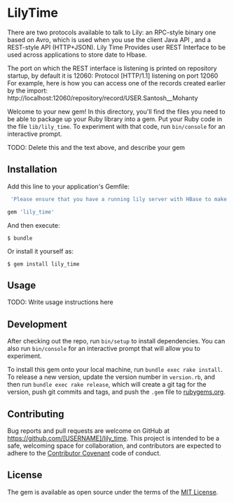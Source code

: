# LilyTime

There are two protocols available to talk to Lily: an RPC-style binary one based on Avro, which is used when you use the client Java API , and a REST-style API (HTTP+JSON).
Lily Time Provides user REST Interface to be used across applications to store date to Hbase.

The port on which the REST interface is listening is printed on repository startup, by default it is
12060:
Protocol [HTTP/1.1] listening on port 12060
For example, here is how you can access one of the records created earlier by the import:
http://localhost:12060/repository/record/USER.Santosh__Mohanty

Welcome to your new gem! In this directory, you'll find the files you need to be able to package up your Ruby library into a gem. Put your Ruby code in the file `lib/lily_time`. To experiment with that code, run `bin/console` for an interactive prompt.

TODO: Delete this and the text above, and describe your gem

## Installation

Add this line to your application's Gemfile:

```ruby
 'Please ensure that you have a running lily server with HBase to make this Gem Work !'
```


```ruby
gem 'lily_time'
```

And then execute:

    $ bundle

Or install it yourself as:

    $ gem install lily_time

## Usage

TODO: Write usage instructions here

## Development

After checking out the repo, run `bin/setup` to install dependencies. You can also run `bin/console` for an interactive prompt that will allow you to experiment.

To install this gem onto your local machine, run `bundle exec rake install`. To release a new version, update the version number in `version.rb`, and then run `bundle exec rake release`, which will create a git tag for the version, push git commits and tags, and push the `.gem` file to [rubygems.org](https://rubygems.org).

## Contributing

Bug reports and pull requests are welcome on GitHub at https://github.com/[USERNAME]/lily_time. This project is intended to be a safe, welcoming space for collaboration, and contributors are expected to adhere to the [Contributor Covenant](contributor-covenant.org) code of conduct.


## License

The gem is available as open source under the terms of the [MIT License](http://opensource.org/licenses/MIT).

